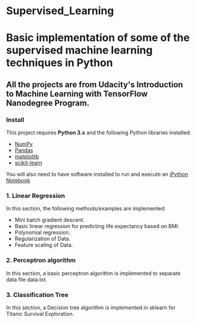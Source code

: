 # Supervised_Learning
# Basic implementation of some of the supervised machine learning techniques in Python
## All the projects are from Udacity's Introduction to Machine Learning with TensorFlow Nanodegree Program.

### Install

This project requires **Python 3.x** and the following Python libraries installed:

- [NumPy](http://www.numpy.org/)
- [Pandas](http://pandas.pydata.org)
- [matplotlib](http://matplotlib.org/)
- [scikit-learn](http://scikit-learn.org/stable/)

You will also need to have software installed to run and execute an [iPython Notebook](http://ipython.org/notebook.html)

### 1. Linear Regression

In this section, the following methods/examples are implemented:

- Mini batch gradient descent.
- Basic linear regression for predicting life expectancy based on BMI.
- Polynomial regression.
- Regularization of Data.
- Feature scaling of Data.

### 2. Perceptron algorithm

In this section, a basic perceptron algorithm is implemented to separate data file data.txt.

### 3. Classification Tree

In this section, a Decision tree algorithm is implemented in sklearn for Titanic Survival Exploration.

